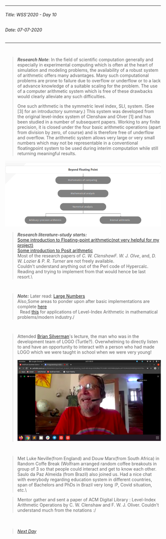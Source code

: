 ----------
###### Title: WSS'2020 - Day 10
###### Date: 07-07-2020
----------
&nbsp;


> ***Research Note***: In the field of scientific computation generally and especially in experimental computing which is often at the heart of simulation and modeling problems, 
> the availability of a robust system of arithmetic offers many advantages. Many such computational problems are prone to failure due to overflow or underflow or
> to a lack of advance knowledge of a suitable scaling for the problem. The use of a computer arithmetic system which is free of these drawbacks would clearly 
> alleviate any such difficulties.
>
> One such arithmetic is the symmetric level index, SLI, system. (See [3] for an introductory summary.) This system was developed from the original level-index system
> of Clenshaw and Olver [1] and has been studied in a number of subsequent papers. Working to any finite precision, it is closed under the four basic arithmetic
> operations (apart from division by zero, of course) and is therefore free of underflow and overflow. The arithmetic system allows very large or very small numbers 
> which may not be representable in a conventional floatingpoint system to be used during interim computation while still returning meaningful results.

![A click from Clenshaw and Olver's paper](ss_beyond_floating_point_numbers.png)


>***Research literature-study starts:***\
> [Some introduction to Floating-point arithmetic(not very helpful for my project)](https://docs.oracle.com/cd/E19957-01/806-3568/ncg_goldberg.html#687)\
> [Some introduction to Posit arithmetic](https://web.stanford.edu/class/ee380/Abstracts/170201-slides.pdf)\
> Most of the research papers of *C. W. ClenshawF. W. J. Olve*, and, *D. W. Lozier & P. R. Turner* are not freely available.\
> Couldn't understand anything out of the Perl code of Hypercalc. Reading and trying to implement from that would hence be last resort.\

&nbsp;
> ***Note:*** Later read: [Large Numbers](http://www.mrob.com/pub/math/largenum.html)\
> Also,Some areas to ponder upon after basic implementations are complete [here](https://mrob.com/pub/math/hyper4.html#power_tower_paradox)\
&nbsp;
> Read [this](https://www.ncbi.nlm.nih.gov/pmc/articles/PMC4927227/) for applications of Level-Index Arithmetic in mathematical problems/modern industry./

&nbsp;
>Attended [Brian Silverman](https://en.wikipedia.org/wiki/Brian_Silverman)'s lecture, the man who was in the development team of LOGO (Turtle?). Overwhelming to directly listen to and have an opportunity to interact with a person who had made LOGO which we were taught in school when we were very young!\
&nbsp;
![A click from Brian Silverman's talk](brian.png)

&nbsp;
> Met Luke Neville(from England) and Douw Marx(from South Africa) in Random Coffe Break (Wolfram arranged random coffee breakouts in group of 3 so that people 
> could interact and get to know each other. Saulo da Paz Almeida (from Brazil) also joined us. Had a nice chat with everybody regarding education system in
> different countries, span of Bachelors and PhDs in Brazil very long :P, Covid situation, etc.\

> Mentor gather and sent a paper of ACM Digital Library : Level-Index Arithmetic Operations by C. W. Clenshaw and F. W. J. Oliver. Couldn't understand much from 
> the notations :/


&nbsp;
> ###### [Next Day](Day11.md)
